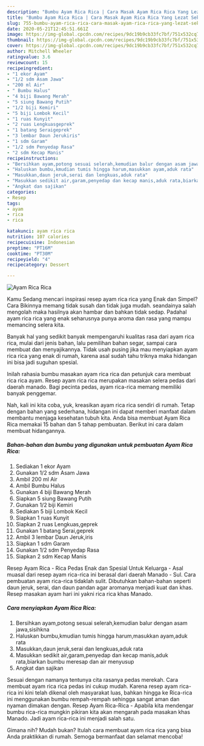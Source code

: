 ```yaml
---
description: "Bumbu Ayam Rica Rica | Cara Masak Ayam Rica Rica Yang Lezat Sekali"
title: "Bumbu Ayam Rica Rica | Cara Masak Ayam Rica Rica Yang Lezat Sekali"
slug: 755-bumbu-ayam-rica-rica-cara-masak-ayam-rica-rica-yang-lezat-sekali
date: 2020-05-21T12:45:51.661Z
image: https://img-global.cpcdn.com/recipes/9dc19b9cb33fc7bf/751x532cq70/ayam-rica-rica-foto-resep-utama.jpg
thumbnail: https://img-global.cpcdn.com/recipes/9dc19b9cb33fc7bf/751x532cq70/ayam-rica-rica-foto-resep-utama.jpg
cover: https://img-global.cpcdn.com/recipes/9dc19b9cb33fc7bf/751x532cq70/ayam-rica-rica-foto-resep-utama.jpg
author: Mitchell Wheeler
ratingvalue: 3.6
reviewcount: 15
recipeingredient:
- "1 ekor Ayam"
- "1/2 sdm Asam Jawa"
- "200 ml Air"
- " Bumbu Halus"
- "4 biji Bawang Merah"
- "5 siung Bawang Putih"
- "1/2 biji Kemiri"
- "5 biji Lombok Kecil"
- "1 ruas Kunyit"
- "2 ruas Lengkuasgeprek"
- "1 batang Seraigeprek"
- "3 lembar Daun Jerukiris"
- "1 sdm Garam"
- "1/2 sdm Penyedap Rasa"
- "2 sdm Kecap Manis"
recipeinstructions:
- "Bersihkan ayam,potong sesuai selerah,kemudian balur dengan asam jawa,sisihkna"
- "Haluskan bumbu,kmudian tumis hingga harum,masukkan ayam,aduk rata"
- "Masukkan,daun jeruk,serai dan lengkuas,aduk rata"
- "Masukkan sedikit air,garam,penyedap dan kecap manis,aduk rata,biarkan bumbu meresap dan air menyusup"
- "Angkat dan sajikan"
categories:
- Resep
tags:
- ayam
- rica
- rica

katakunci: ayam rica rica 
nutrition: 107 calories
recipecuisine: Indonesian
preptime: "PT16M"
cooktime: "PT30M"
recipeyield: "4"
recipecategory: Dessert

---
```



![Ayam Rica Rica](https://img-global.cpcdn.com/recipes/9dc19b9cb33fc7bf/751x532cq70/ayam-rica-rica-foto-resep-utama.jpg)

Kamu Sedang mencari inspirasi resep ayam rica rica yang Enak dan Simpel? Cara Bikinnya memang tidak susah dan tidak juga mudah. seandainya salah mengolah maka hasilnya akan hambar dan bahkan tidak sedap. Padahal ayam rica rica yang enak seharusnya punya aroma dan rasa yang mampu memancing selera kita.

Banyak hal yang sedikit banyak mempengaruhi kualitas rasa dari ayam rica rica, mulai dari jenis bahan, lalu pemilihan bahan segar, sampai cara membuat dan menyajikannya. Tidak usah pusing jika mau menyiapkan ayam rica rica yang enak di rumah, karena asal sudah tahu triknya maka hidangan ini bisa jadi suguhan spesial.

Inilah rahasia bumbu masakan ayam rica rica dan petunjuk cara membuat rica rica ayam. Resep ayam rica rica merupakan masakan selera pedas dari daerah manado. Bagi pecinta pedas, ayam rica-rica memang memiliki banyak penggemar.


Nah, kali ini kita coba, yuk, kreasikan ayam rica rica sendiri di rumah. Tetap dengan bahan yang sederhana, hidangan ini dapat memberi manfaat dalam membantu menjaga kesehatan tubuh kita. Anda bisa membuat Ayam Rica Rica memakai 15 bahan dan 5 tahap pembuatan. Berikut ini cara dalam membuat hidangannya.

<!--inarticleads1-->

##### Bahan-bahan dan bumbu yang digunakan untuk pembuatan Ayam Rica Rica:

1. Sediakan 1 ekor Ayam
1. Gunakan 1/2 sdm Asam Jawa
1. Ambil 200 ml Air
1. Ambil  Bumbu Halus
1. Gunakan 4 biji Bawang Merah
1. Siapkan 5 siung Bawang Putih
1. Gunakan 1/2 biji Kemiri
1. Sediakan 5 biji Lombok Kecil
1. Siapkan 1 ruas Kunyit
1. Siapkan 2 ruas Lengkuas,geprek
1. Gunakan 1 batang Serai,geprek
1. Ambil 3 lembar Daun Jeruk,iris
1. Siapkan 1 sdm Garam
1. Gunakan 1/2 sdm Penyedap Rasa
1. Siapkan 2 sdm Kecap Manis


Resep Ayam Rica - Rica Pedas Enak dan Spesial Untuk Keluarga - Asal muasal dari resep ayam rica-rica ini berasal dari daerah Manado - Sul. Cara pembuatan ayam rica-rica tidaklah sulit. Dibutuhkan bahan-bahan seperti daun jeruk, serai, dan daun pandan agar aromanya menjadi kuat dan khas. Resep masakan ayam hari ini yakni rica rica khas Manado. 

<!--inarticleads2-->

##### Cara menyiapkan Ayam Rica Rica:

1. Bersihkan ayam,potong sesuai selerah,kemudian balur dengan asam jawa,sisihkna
1. Haluskan bumbu,kmudian tumis hingga harum,masukkan ayam,aduk rata
1. Masukkan,daun jeruk,serai dan lengkuas,aduk rata
1. Masukkan sedikit air,garam,penyedap dan kecap manis,aduk rata,biarkan bumbu meresap dan air menyusup
1. Angkat dan sajikan


Sesuai dengan namanya tentunya cita rasanya pedas merekah. Cara membuat ayam rica rica pedas ini cukup mudah. Karena resep ayam rica-rica ini kini telah dikenal oleh masyarakat luas, bahkan hingga ke Rica-rica ini menggunakan bumbu rempah-rempah sehingga sangat aman dan nyaman dimakan dengan. Resep Ayam Rica-Rica - Apabila kita mendengar bumbu rica-rica mungkin pikiran kita akan mengarah pada masakan khas Manado. Jadi ayam rica-rica ini menjadi salah satu. 

Gimana nih? Mudah bukan? Itulah cara membuat ayam rica rica yang bisa Anda praktikkan di rumah. Semoga bermanfaat dan selamat mencoba!
